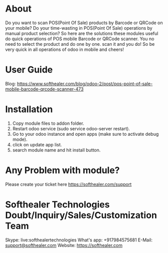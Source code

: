About
============
Do you want to scan POS(Point Of Sale) products by Barcode or QRCode on your mobile? Do your time-wasting in POS(Point Of Sale) operations by manual product selection? So here are the solutions these modules useful do quick operations of POS mobile Barcode or QRCode scanner. You no need to select the product and do one by one. scan it and you do! So be very quick in all operations of odoo in mobile and cheers!

User Guide
============
Blog: https://www.softhealer.com/blog/odoo-2/post/pos-point-of-sale-mobile-barcode-qrcode-scanner-473

Installation
============
1) Copy module files to addon folder.
2) Restart odoo service (sudo service odoo-server restart).
3) Go to your odoo instance and open apps (make sure to activate debug mode).
4) click on update app list.
5) search module name and hit install button.

Any Problem with module?
=====================================
Please create your ticket here https://softhealer.com/support

Softhealer Technologies Doubt/Inquiry/Sales/Customization Team
=====================================
Skype: live:softhealertechnologies
What's app: +917984575681
E-Mail: support@softhealer.com
Website: https://softhealer.com
